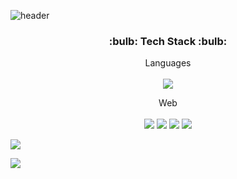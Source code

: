 ![header](https://capsule-render.vercel.app/api?type=shark&color=auto&height=300&section=header&text=Seoyoung's%20GitHub&fontSize=70&animation=scaleIn)
 
 <h3 align="center">:bulb: Tech Stack :bulb:</h3>
 
 <p align="center">
 Languages<br><br>
 <img src="https://img.shields.io/badge/Java-007396?style=flat-square&logo=Java&logoColor=white"/>
 </p>
 <p align="center">
 Web<br><br>
<img src="https://img.shields.io/badge/HTML5-E34F26?style=flat-square&logo=HTML5&logoColor=white"/>
 
<img src="https://img.shields.io/badge/JavaScript-F7DF1E?style=flat-square&logo=JavaScript&logoColor=white"/>
 
<img src="https://img.shields.io/badge/CSS3-1572B6?style=flat-square&logo=CSS3&logoColor=white"/>
 
<img src="https://img.shields.io/badge/MySQL-4479A1?style=flat-square&logo=MySQL&logoColor=white"/>
 
 <img src="https://img.shields.io/badge/jQuery-0769AD?style=flat-square&logo=jQuery&logoColor=white"/><br>
 
  <img src="https://img.shields.io/badge/Spring%20Boot-6DB33F?style=flat-square&logo=Spring%20Boot&logoColor=white"/>
</p>
